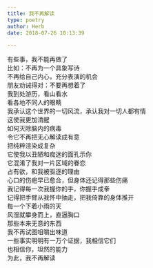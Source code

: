 ```yaml
---  
title: 我不再解读  
type: poetry  
author: Herb  
date: 2018-07-26 10:13:39  

---  
```

有些事，我不能再做了  
比如：不再为一个具象写诗  
不再给自己内心，充分表演的机会  
朋友劝诫得对：不要再想着了    
我到处游历，看山看水  
看各地不同人的眼睛  
我承认这个世界的一切风流，承认我对一切人都有情  
这使我更加清醒    
如何灭除脑内的病毒  
令它不再把无心解读成有意  
把纯粹渲染成复杂  
它使我以丑陋和痴迷的面孔示你  
它混淆了我对一片区域的眷恋  
占有欲，和我被驱逐的理由    
心口的伤疤早已愈合，但身体还记得那些伤痛  
我记得每一次我握你的手，你握手成拳  
记得把手臂从我怀中抽走，把我倚靠的身体推开  
每一个下着小雨的天  
风湿就攀身而上，直逼胸口    
那些本来无意的东西  
我不再试图咀嚼出味道  
一些事实明明有一万个证据，我相信它们  
也相信你，坦然的能力  
为此，我不再解读